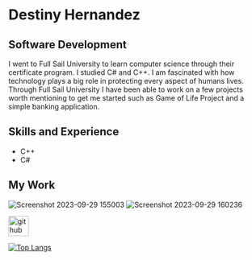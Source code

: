 # Destiny Hernandez
## Software Development
I went to Full Sail University to learn computer science through their certificate program. I studied C# and C++. I am fascinated with how technology plays a big role in protecting every aspect of humans lives.  Through Full Sail University I have been able to work on a few projects worth mentioning to get me started such as Game of Life Project and a simple banking application. 

## Skills and Experience
* C++
* C#

## My Work

![Screenshot 2023-09-29 155003](https://github.com/MrDestinyH/MrDestinyH/assets/116679816/8197881a-f0b9-4ec8-b8bb-9a42e898077d)
![Screenshot 2023-09-29 160236](https://github.com/MrDestinyH/MrDestinyH/assets/116679816/cf879fbb-78ce-4d48-8d82-438abfb711a7)



[<img src='https://cdn.jsdelivr.net/npm/simple-icons@3.0.1/icons/github.svg' alt='github' height='40'>](https://github.com/MrDestinyH)  

[![Top Langs](https://github-readme-stats.vercel.app/api/top-langs/?username=MrDestinyH)](https://github.com/anuraghazra/github-readme-stats)



<!--
**MrDestinyH/MrDestinyH** is a ✨ _special_ ✨ repository because its `README.md` (this file) appears on your GitHub profile.

Here are some ideas to get you started:

- 🔭 I’m currently working on ...
- 🌱 I’m currently learning ...
- 👯 I’m looking to collaborate on ...
- 🤔 I’m looking for help with ...
- 💬 Ask me about ...
- 📫 How to reach me: ...
- 😄 Pronouns: ...
- ⚡ Fun fact: ...
-->
